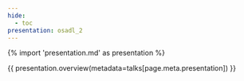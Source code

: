 ```yaml
---
hide:
  - toc
presentation: osadl_2
---
```


{% import 'presentation.md' as presentation %}

{{ presentation.overview(metadata=talks[page.meta.presentation]) }}

